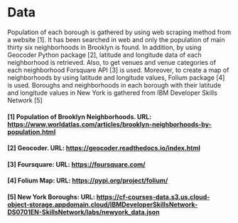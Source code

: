 # Data
Population of each borough is gathered by using web scraping method from a website [1]. 
It has been searched in web and only the population of main thirty six neighborhoods in Brooklyn is found. 
In addition, by using Geocoder Python package [2], latitude and longitude data of each neighborhood is retrieved. 
Also, to get venues and venue categories of each neighborhood Forsquare API [3] is used. 
Moreover, to create a map of neighborhoods by using latitude and longitude values, Folium package [4] is used.
Boroughs and neighborhoods in each borough with their latitude and longitude values in New York is gathered from IBM Developer Skills Network [5]
#### [1] Population of Brooklyn Neighborhoods. URL: https://www.worldatlas.com/articles/brooklyn-neighborhoods-by-population.html
#### [2] Geocoder. URL: https://geocoder.readthedocs.io/index.html
#### [3] Foursquare: URL: https://foursquare.com/
#### [4] Folium Map: URL: https://pypi.org/project/folium/
#### [5] New York Boroughs: URL: https://cf-courses-data.s3.us.cloud-object-storage.appdomain.cloud/IBMDeveloperSkillsNetwork-DS0701EN-SkillsNetwork/labs/newyork_data.json
